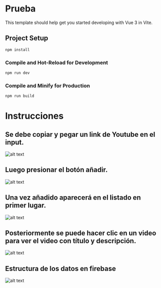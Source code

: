 # Prueba

This template should help get you started developing with Vue 3 in Vite.

## Project Setup

```sh
npm install
```

### Compile and Hot-Reload for Development

```sh
npm run dev
```

### Compile and Minify for Production

```sh
npm run build
```

# Instrucciones

## Se debe copiar y pegar un link de Youtube en el input.

![alt text](https://i.ibb.co/7VhF3MP/1.jpg)

## Luego presionar el botón añadir.

![alt text](https://i.ibb.co/Jz3PVhV/2.jpg)

## Una vez añadido aparecerá en el listado en primer lugar.

![alt text](https://i.ibb.co/HCSQC0R/3.jpg)

## Posteriormente se puede hacer clic en un video para ver el video con título y descripción.

![alt text](https://i.ibb.co/5K5jZV3/4.jpg)

## Estructura de los datos en firebase

![alt text](https://i.ibb.co/r6dqg3p/5.jpg)
